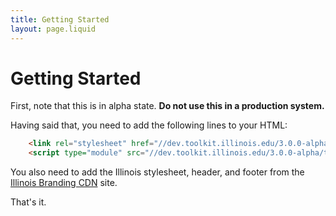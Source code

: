 ```yaml
---
title: Getting Started
layout: page.liquid
---
```

# Getting Started

First, note that this is in alpha state. **Do not use this in a production system.**

Having said that, you need to add the following lines to your HTML:

```html
    <link rel="stylesheet" href="//dev.toolkit.illinois.edu/3.0.0-alpha/toolkit.css">
    <script type="module" src="//dev.toolkit.illinois.edu/3.0.0-alpha/toolkit.js"></script>
```
You also need to add the Illinois stylesheet, header, and footer from the [Illinois Branding CDN](https://cdn.brand.illinois.edu/) site.

That's it. 

